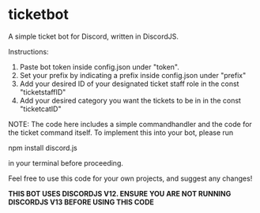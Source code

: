 # ticketbot
A simple ticket bot for Discord, written in DiscordJS.

Instructions:
1. Paste bot token inside config.json under "token".
2. Set your prefix by indicating a prefix inside config.json under "prefix"
3. Add your desired ID of your designated ticket staff role in the const "ticketstaffID"
4. Add your desired category you want the tickets to be in in the const "ticketcatID"

NOTE:
The code here includes a simple commandhandler and the code for the ticket command itself.
To implement this into your bot, please run

npm install discord.js

in your terminal before proceeding.

Feel free to use this code for your own projects, and suggest any changes!


**THIS BOT USES DISCORDJS V12. ENSURE YOU ARE NOT RUNNING DISCORDJS V13 BEFORE USING THIS CODE**
